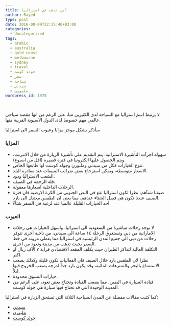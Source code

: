 ```yaml
---
title: أين تذهب في استراليا
author: Rayed
type: post
date: 2016-08-09T22:25:46+03:00
categories:
  - Uncategorized
tags:
  - arabic
  - australia
  - gold coast
  - melbourne
  - sydney
  - travel
  - جولد كوست
  - سفر
  - سياحة
  - سيدني
  - ملبورن
wordpress_id: 1970

---
```

لا يرتبط اسم استراليا مع السياحة لدى الكثيرين منا، على الرغم من انها مقصد سياحي عالمي مهم خصوصا لدى الدول الآسيوية القريبة منها.

<!-- more -->

سأذكر بشكل موجز مزايا وعيوب السفر الى استراليا

### المزايا

- سهولة اجرآت التأشيرة الاسترالية: يتم التقديم على تأشيرة الزيارة من خلال الانترنت، ويتم الحصول عليها الكترونيا في فترة قصيرة (اقل من اسبوع).
- تنوع الخيارات فكل من سيدني وملبورن وجولد كوست لها طابعها الخاص.
- الاسعار متوسطة، ويمكن استرجاع بعض ضرائب المبيعات عند مغادرة البلد.
- الشعب الاستراليا ودود.
- قلة الزحمة في الصيف.
- الرحلات الداخلية اسعارها معقولة.
- صيفنا شتآهم: نظرا لكون استراليا تقع في النص الجنوبي من الكرة الارضية فان فترة الصيف عندنا تكون هي فصل الشتاء عندهم، مما يعني ان الطقس  معتدل الى بارد.
- احد الخيارات القليلة عالميا عند لرغبة في السفر شتاءً.

### العيوب

- لا توجد رحلات مباشرة من السعودية الى استراليا، واسهل الخيارات هي رحلات الاماراتية من دبي وتستغرق الرحلة ١٤ ساعة الى سيدني، من ناحية أخرى تتوفر رحلات من دبي الى جميع المدن الرئيسية في استراليا مما يعطي مرونة في خط السفر بحيث تذهب من مدينة وتعود من اخرى.
- التكلفة العالية لتذاكر الطيران حيث يكلف المقعد الاقتصادي قرابة ٧ الآف ريال او اكثر.
- نظرا لان الطقس بارد خلال الصيف فان الفعاليات تكون قليلة وكذلك يصعب الاستمتاع بالبحر والمنتزهات المائية، وقد يكون بارد جداً لدرجة يصعب الخروج فيها ليلاً.
- خيارات التسوق محدودة.
- قيادة السيارة في اليمين، مما يصعب القيادة وتحتاج بعض تعود، على الرغم من المدينة الوحيدة التي قد تحتاج فيها سيارة هي جولد كوست.

كما كتبت مقالات مفصلة عن المدن السياحية الثلاثة التي تستحق الزيارة في استراليا:

- [سيدني](/posts/2016/07/australia-sydney/)
- [ملبورن](/posts/2016/07/australia-melbourne/)
- [جولد كوست](/posts/2016/07/australia-goldcoast/)

